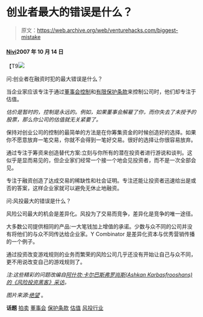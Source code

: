 # 创业者最大的错误是什么？

> 原文：<https://web.archive.org/web/venturehacks.com/biggest-mistake>

#### [Nivi](/web/20221205140244/https://venturehacks.com/about)2007 年 10 月 14 日

【T9![](img/8bb60046e6ae2f68166445881d4e582f.png)

问:创业者在融资时犯的最大错误是什么？

当企业家应该专注于通过[董事会控制](https://web.archive.org/web/20221205140244/http://venturehacks.com/term-sheet-hacks#bod)和[有限保护条款](https://web.archive.org/web/20221205140244/http://venturehacks.com/term-sheet-hacks#protective-provisions)来控制公司时，他们却专注于估值。

*估价是暂时的，控制是永远的。例如，如果董事会解雇了你，而你失去了未授予的股票，那么你公司的估值就无关紧要了。*

保持对创业公司的控制的最简单的方法是在你筹集资金的时候创造好的选择。如果你不愿意放弃一笔交易，你就不会得到一笔好交易。很好的选择让你很容易放弃。

通过专注于筹资来创造替代方案:立刻与你所有的潜在投资者进行游说和谈判。这似乎是显而易见的，但企业家们经常一个接一个地会见投资者，而不是一次全部会见。

专注于融资创造了达成交易的稀缺性和社会证明。专注还能让投资者迅速给出是或否的答案，这样企业家就可以避免无休止地融资。

问:风投最大的错误是什么？

风险公司最大的机会是差异化。风投为了交易而竞争，差异化是竞争的唯一途径。

大多数公司提供相同的产品:一大笔钱加上增值的承诺。少数与众不同的公司并没有将他们的与众不同传达给企业家。Y Combinator 是差异化资本与优秀营销传播的一个例子。

通过投资改变游戏规则的业务而繁荣的风险公司几乎还没有开始让自己与众不同，更不用说改变自己的游戏规则了。

*注:这些精彩的问题改编自[阿什坎·卡尔巴斯弗罗尚斯(Ashkan Karbasfrooshans)的《风险投资黑客》采访](https://web.archive.org/web/20221205140244/http://watchmojo.com/web/blog/?p=2164)。*

*图片来源:[绝望](https://web.archive.org/web/20221205140244/http://despair.com/mis24x30prin.html)* 。

**话题** [拍卖](https://web.archive.org/web/20221205140244/https://venturehacks.com/topics/auctions) [董事会](https://web.archive.org/web/20221205140244/https://venturehacks.com/topics/board-of-directors) [保护条款](https://web.archive.org/web/20221205140244/https://venturehacks.com/topics/protective-provisions) [估值](https://web.archive.org/web/20221205140244/https://venturehacks.com/topics/valuation) [风投行业](https://web.archive.org/web/20221205140244/https://venturehacks.com/topics/vc-industry)